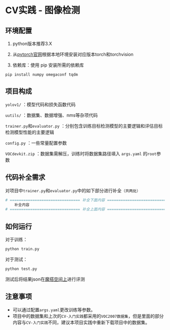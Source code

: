 # CV实践 - 图像检测
## 环境配置
1. python版本推荐3.X

2. 从[pytorch官网](https://pytorch.org/)根据本地环境安装对应版本torch和torchvision

3. 依赖库：使用 pip 安装所需的依赖库
```
pip install numpy omegaconf tqdm 
```

## 项目构成
`yolov1/` ：模型代码和损失函数代码

`uutils/` ：数据集、数据增强、nms等杂项代码

`trainer.py`和`evaluator.py` ：分别包含训练目标检测模型的主要逻辑和评估目标检测模型性能的主要逻辑

`config.py` ：一些常量配置参数

`VOCdevkit.zip` ：数据集需解压，训练时将数据集路径填入 `args.yaml` 的`root`参数

## 代码补全需求
对项目中`trainer.py`和`evaluator.py`中的如下部分进行补全`（共两处）`
```python
# =============================== 补全下面内容 ===============================
    补全内容
# =============================== 补全上面内容 ===============================
```

## 如何运行
对于训练：
```bash
python train.py
```
对于测试：
```bash
python test.py
```
测试后将结果json在[魔搭空间上](https://modelscope.cn/studios/xieyazhen/voc2007_layout_test)进行评测

## 注意事项
- 可以通过配置`args.yaml`更改训练等参数。
- 项目中的数据集和上次的`CV-入门实践`都采用的`VOC2007数据集`，但是里面的部分内容与`CV-入门实践`不同，建议本项目实践中重新下载项目中的数据集。
